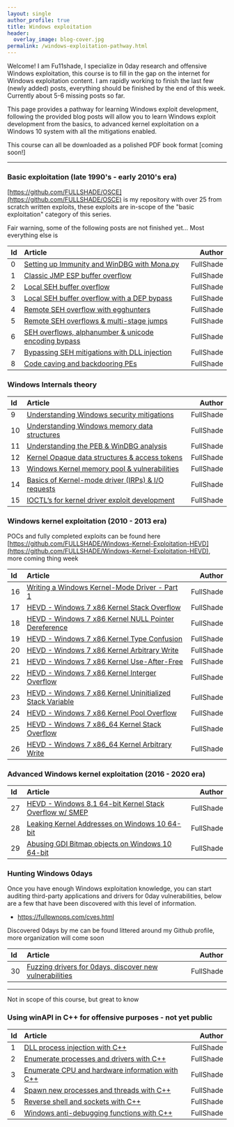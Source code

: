 ```yaml
---
layout: single
author_profile: true
title: Windows exploitation
header:
  overlay_image: blog-cover.jpg
permalink: /windows-exploitation-pathway.html
---
```


Welcome! I am Fu11shade, I specialize in 0day research and offensive Windows exploitation, this course is to fill in the gap on the internet for Windows exploitation content. I am rapidly working to finish the last few (newly added) posts, everything should be finished by the end of this week. Currently about 5-6 missing posts so far.

This page provides a pathway for learning Windows exploit development, following the provided blog posts will allow you to learn Windows exploit development from the basics, to advanced kernel exploitation on a Windows 10 system with all the mitigations enabled.

This course can all be downloaded as a polished PDF book format [coming soon!]

----

### Basic exploitation (late 1990's - early 2010's era)

[https://github.com/FULLSHADE/OSCE](https://github.com/FULLSHADE/OSCE) is my repository with over 25 from scratch written exploits, these exploits are in-scope of the "basic exploitation" category of this series.

Fair warning, some of the following posts are not finished yet... Most everything else is 

| Id | Article | Author  |
|:---|:--------|--------:|
| 0 | [Setting up Immunity and WinDBG with Mona.py](https://fullpwnops.com/immunity-windbg-mona/) | FullShade |
| 1 | [Classic JMP ESP buffer overflow](https://fullpwnops.com/vulnserver-trun/) | FullShade |
| 2 | [Local SEH buffer overflow](https://fullpwnops.com/local-seh-overflow/) | FullShade |
| 3 | [Local SEH buffer overflow with a DEP bypass](https://fullpwnops.com/local-seh-dep/) | FullShade |
| 4 | [Remote SEH overflow with egghunters]() | FullShade |
| 5 | [Remote SEH overflows & multi-stage jumps](https://fullpwnops.com/CVE-2019-17181-intrasrv-writeup/) | FullShade |
| 6 | [SEH overflows, alphanumber & unicode encoding bypass]() | FullShade |
| 7 | [Bypassing SEH mitigations with DLL injection](https://fullpwnops.com/nullbytebypass/) | FullShade |
| 8 | [Code caving and backdooring PEs](https://fullpwnops.com/code-caving/) | FullShade |

### Windows Internals theory 

| Id | Article | Author  |
|:---|:--------|--------:|
| 9 | [Understanding Windows security mitigations](https://fullpwnops.com/Understanding-Exploit-mitigations/) | FullShade |
| 10 | [Understanding Windows memory data structures](https://fullpwnops.com/Stack-heaps-memory/) | FullShade |
| 11 | [Understanding the PEB & WinDBG analysis](https://fullpwnops.com/PEB-analysis-exploitation/) | FullShade |
| 12 | [Kernel Opaque data structures & access tokens](https://fullpwnops.com/token-manipulation-privs/) | FullShade |
| 13 | [Windows Kernel memory pool & vulnerabilities](https://fullpwnops.com/Windows-pool-and-vulns/) | FullShade |
| 14 | [Basics of Kernel-mode driver (IRPs) & I/O requests](https://fullpwnops.com/io-requests-basics/) | FullShade |
| 15 | [IOCTL’s for kernel driver exploit development](https://fullpwnops.com/IOCTL-kernel-drivers/) | FullShade |

### Windows kernel exploitation (2010 - 2013 era)

POCs and fully completed exploits can be found here [https://github.com/FULLSHADE/Windows-Kernel-Exploitation-HEVD](https://github.com/FULLSHADE/Windows-Kernel-Exploitation-HEVD), more coming thing week

| Id | Article | Author  |
|:---|:--------|--------:|
| 16 | [Writing a Windows Kernel-Mode Driver - Part 1](https://fullpwnops.com/kernel-driver1/) | FullShade |
| 17 | [HEVD - Windows 7 x86 Kernel Stack Overflow](https://fullpwnops.com/HEVD-kernel-overflow/) | FullShade |
| 18 | [HEVD - Windows 7 x86 Kernel NULL Pointer Dereference](https://fullpwnops.com/HEVD_null-pointer/) | FullShade |
| 19 | [HEVD - Windows 7 x86 Kernel Type Confusion](https://fullpwnops.com/HEVD-typeconfusion/) | FullShade |
| 20 | [HEVD - Windows 7 x86 Kernel Arbitrary Write](https://fullpwnops.com/HEVD-arbitraryoverwrite/) | FullShade |
| 21 | [HEVD - Windows 7 x86 Kernel Use-After-Free]() | FullShade |
| 22 | [HEVD - Windows 7 x86 Kernel Interger Overflow](https://fullpwnops.com/hevd-integer-overflow/) | FullShade |
| 23 | [HEVD - Windows 7 x86 Kernel Uninitialized Stack Variable]() | FullShade |
| 24 | [HEVD - Windows 7 x86 Kernel Pool Overflow](https://fullpwnops.com/HEVD-pool-overflow/) | FullShade |
| 25 | [HEVD - Windows 7 x86_64 Kernel Stack Overflow]() | FullShade |
| 26 | [HEVD - Windows 7 x86_64 Kernel Arbitrary Write]() | FullShade |

### Advanced Windows kernel exploitation (2016 - 2020 era)

| Id | Article | Author  |
|:---|:--------|--------:|
| 27 | [HEVD - Windows 8.1 64-bit Kernel Stack Overflow w/ SMEP](https://fullpwnops.com/HEVD-stack-smep/) | FullShade |
| 28 | [Leaking Kernel Addresses on Windows 10 64-bit](https://fullpwnops.com/Windows-10-kaslr-infoleak/) | FullShade |
| 29 | [Abusing GDI Bitmap objects on Windows 10 64-bit](https://fullpwnops.com/gdi-exploitation/) | FullShade |

### Hunting Windows 0days

Once you have enough Windows exploitation knowledge, you can start auditing third-party applications and drivers for 0day vulnerabilities, below are a few that have been discovered with this level of information.

- https://fullpwnops.com/cves.html

Discovered 0days by me can be found littered around my Github profile, more organization will come soon

| Id | Article | Author  |
|:---|:--------|--------:|
| 30 | [Fuzzing drivers for 0days, discover new vulnerabilities](https://fullpwnops.com/driver-fuzzing/) | FullShade |

----

Not in scope of this course, but great to know

### Using winAPI in C++ for offensive purposes - not yet public

| Id | Article | Author  |
|:---|:--------|--------:|
| 1 | [DLL process injection with C++]() | FullShade |
| 2 | [Enumerate processes and drivers with C++](https://fullpwnops.com/Windows-10-kaslr-infoleak/) | FullShade |
| 3 | [Enumerate CPU and hardware information with C++](https://fullpwnops.com/gdi-exploitation/) | FullShade |
| 4 | [Spawn new processes and threads  with C++](https://fullpwnops.com/gdi-exploitation/) | FullShade |
| 5 | [Reverse shell and sockets with C++](https://fullpwnops.com/gdi-exploitation/) | FullShade |
| 6 | [Windows anti-debugging functions with C++](https://fullpwnops.com/malware-antidebug/) | FullShade |

